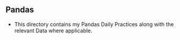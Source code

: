 ## Pandas
- This directory contains my Pandas Daily Practices along with the relevant Data where applicable.
